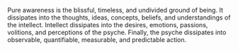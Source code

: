 Pure awareness is the blissful, timeless, and undivided ground of being. It dissipates into the thoughts, ideas, concepts, beliefs, and understandings of the intellect. Intellect dissipates into the desires, emotions, passions, volitions, and perceptions of the psyche. Finally, the psyche dissipates into observable, quantifiable, measurable, and predictable action.

